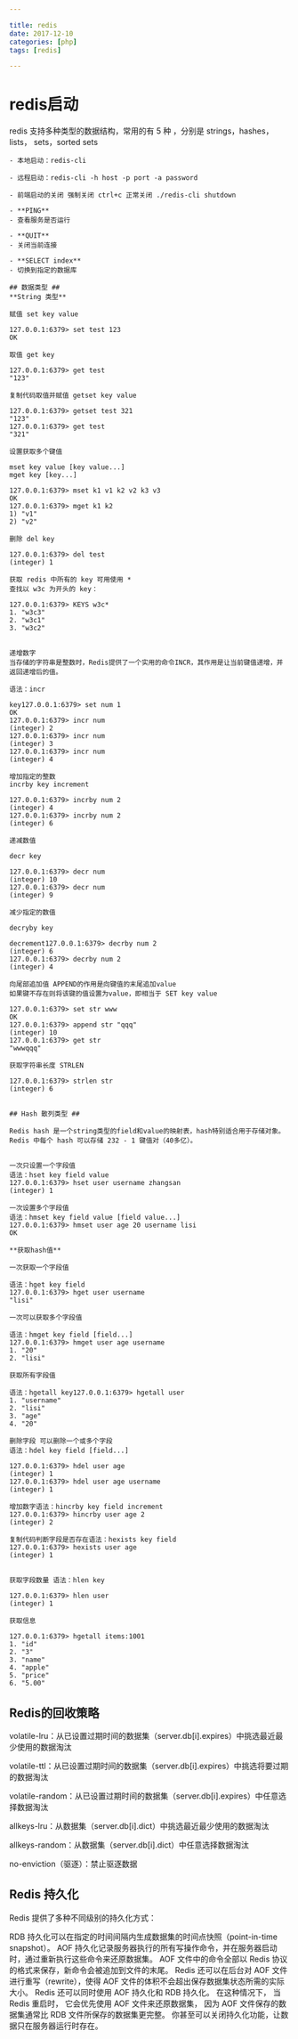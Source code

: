 ```yaml
---

title: redis
date: 2017-12-10
categories: [php]
tags: [redis]

---
```



# redis启动 
redis 支持多种类型的数据结构，常用的有 5 种 ，分别是 strings，hashes， lists， sets，sorted sets

```
- 本地启动：redis-cli

- 远程启动：redis-cli -h host -p port -a password

- 前端启动的关闭 强制关闭 ctrl+c 正常关闭 ./redis-cli shutdown

- **PING**
- 查看服务是否运行

- **QUIT** 
- 关闭当前连接

- **SELECT index** 
- 切换到指定的数据库

## 数据类型 ##
**String 类型**

赋值 set key value

127.0.0.1:6379> set test 123
OK

取值 get key

127.0.0.1:6379> get test
"123"

复制代码取值并赋值 getset key value

127.0.0.1:6379> getset test 321
"123"
127.0.0.1:6379> get test
"321"

设置获取多个键值

mset key value [key value...]
mget key [key...]

127.0.0.1:6379> mset k1 v1 k2 v2 k3 v3
OK
127.0.0.1:6379> mget k1 k2
1) "v1"
2) "v2"

删除 del key

127.0.0.1:6379> del test
(integer) 1

获取 redis 中所有的 key 可用使用 *
查找以 w3c 为开头的 key：

127.0.0.1:6379> KEYS w3c*
1. "w3c3"
2. "w3c1"
3. "w3c2"


递增数字
当存储的字符串是整数时，Redis提供了一个实用的命令INCR，其作用是让当前键值递增，并返回递增后的值。

语法：incr 

key127.0.0.1:6379> set num 1
OK
127.0.0.1:6379> incr num
(integer) 2
127.0.0.1:6379> incr num
(integer) 3
127.0.0.1:6379> incr num
(integer) 4

增加指定的整数
incrby key increment

127.0.0.1:6379> incrby num 2
(integer) 4
127.0.0.1:6379> incrby num 2
(integer) 6

递减数值

decr key

127.0.0.1:6379> decr num
(integer) 10
127.0.0.1:6379> decr num
(integer) 9

减少指定的数值

decryby key 

decrement127.0.0.1:6379> decrby num 2
(integer) 6
127.0.0.1:6379> decrby num 2
(integer) 4

向尾部追加值 APPEND的作用是向键值的末尾追加value
如果键不存在则将该键的值设置为value，即相当于 SET key value

127.0.0.1:6379> set str www
OK
127.0.0.1:6379> append str "qqq"
(integer) 10
127.0.0.1:6379> get str
"wwwqqq"

获取字符串长度 STRLEN

127.0.0.1:6379> strlen str
(integer) 6


## Hash 散列类型 ##

Redis hash 是一个string类型的field和value的映射表，hash特别适合用于存储对象。
Redis 中每个 hash 可以存储 232 - 1 键值对（40多亿）。


一次只设置一个字段值
语法：hset key field value
127.0.0.1:6379> hset user username zhangsan
(integer) 1

一次设置多个字段值
语法：hmset key field value [field value...]
127.0.0.1:6379> hmset user age 20 username lisi
OK

**获取hash值**

一次获取一个字段值

语法：hget key field
127.0.0.1:6379> hget user username
"lisi"

一次可以获取多个字段值

语法：hmget key field [field...]
127.0.0.1:6379> hmget user age username
1. "20"
2. "lisi"

获取所有字段值

语法：hgetall key127.0.0.1:6379> hgetall user
1. "username"
2. "lisi"
3. "age"
4. "20"

删除字段 可以删除一个或多个字段 
语法：hdel key field [field...]

127.0.0.1:6379> hdel user age
(integer) 1
127.0.0.1:6379> hdel user age username
(integer) 1

增加数字语法：hincrby key field increment
127.0.0.1:6379> hincrby user age 2
(integer) 2

复制代码判断字段是否存在语法：hexists key field
127.0.0.1:6379> hexists user age
(integer) 1


获取字段数量 语法：hlen key

127.0.0.1:6379> hlen user
(integer) 1

获取信息

127.0.0.1:6379> hgetall items:1001
1. "id"
2. "3"
3. "name"
4. "apple"
5. "price"
6. "5.00"

```


## Redis的回收策略 ##

volatile-lru：从已设置过期时间的数据集（server.db[i].expires）中挑选最近最少使用的数据淘汰

volatile-ttl：从已设置过期时间的数据集（server.db[i].expires）中挑选将要过期的数据淘汰

volatile-random：从已设置过期时间的数据集（server.db[i].expires）中任意选择数据淘汰

allkeys-lru：从数据集（server.db[i].dict）中挑选最近最少使用的数据淘汰

allkeys-random：从数据集（server.db[i].dict）中任意选择数据淘汰

no-enviction（驱逐）：禁止驱逐数据


## Redis 持久化 ##

Redis 提供了多种不同级别的持久化方式：

RDB 持久化可以在指定的时间间隔内生成数据集的时间点快照（point-in-time snapshot）。
AOF 持久化记录服务器执行的所有写操作命令，并在服务器启动时，通过重新执行这些命令来还原数据集。 AOF 文件中的命令全部以 Redis 协议的格式来保存，新命令会被追加到文件的末尾。 Redis 还可以在后台对 AOF 文件进行重写（rewrite），使得 AOF 文件的体积不会超出保存数据集状态所需的实际大小。
Redis 还可以同时使用 AOF 持久化和 RDB 持久化。 在这种情况下， 当 Redis 重启时， 它会优先使用 AOF 文件来还原数据集， 因为 AOF 文件保存的数据集通常比 RDB 文件所保存的数据集更完整。
你甚至可以关闭持久化功能，让数据只在服务器运行时存在。

